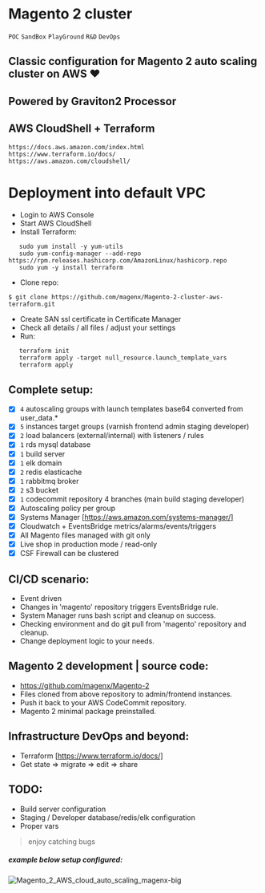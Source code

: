 # Magento 2 cluster 
`POC` `SandBox` `PlayGround` `R&D` `DevOps`

## Classic configuration for Magento 2 auto scaling cluster on AWS :heart:
## Powered by Graviton2 Processor
## AWS CloudShell + Terraform

``` 
https://docs.aws.amazon.com/index.html
https://www.terraform.io/docs/
https://aws.amazon.com/cloudshell/
```
# Deployment into default VPC
- Login to AWS Console
- Start AWS CloudShell
- Install Terraform:
```
   sudo yum install -y yum-utils
   sudo yum-config-manager --add-repo https://rpm.releases.hashicorp.com/AmazonLinux/hashicorp.repo
   sudo yum -y install terraform
```
- Clone repo:
> 
```
$ git clone https://github.com/magenx/Magento-2-cluster-aws-terraform.git
```
> 
- Create SAN ssl certificate in Certificate Manager
- Check all details / all files / adjust your settings
- Run:
```
   terraform init
   terraform apply -target null_resource.launch_template_vars
   terraform apply
```

## Complete setup:
- [x] `4` autoscaling groups with launch templates base64 converted from user_data.*
- [x] `5` instances target groups (varnish frontend admin staging developer)
- [x] `2` load balancers (external/internal) with listeners / rules
- [x] `1` rds mysql database
- [x] `1` build server
- [x] `1` elk domain
- [x] `2` redis elasticache
- [x] `1` rabbitmq broker
- [x] `2` s3 bucket
- [x] `1` codecommit repository 4 branches (main build staging developer)
- [x] Autoscaling policy per group
- [x] Systems Manager [https://aws.amazon.com/systems-manager/]
- [x] Cloudwatch + EventsBridge metrics/alarms/events/triggers
- [x] All Magento files managed with git only
- [x] Live shop in production mode / read-only 
- [x] CSF Firewall can be clustered

## CI/CD scenario:
- Event driven
- Changes in 'magento' repository triggers EventsBridge rule.
- System Manager runs bash script and cleanup on success.
- Checking environment and do git pull from 'magento' repository and cleanup.
- Change deployment logic to your needs.

## Magento 2 development | source code:
- https://github.com/magenx/Magento-2
- Files cloned from above repository to admin/frontend instances.
- Push it back to your AWS CodeCommit repository.
- Magento 2 minimal package preinstalled.

## Infrastructure DevOps and beyond:
- Terraform [https://www.terraform.io/docs/]
- Get state => migrate => edit => share

## TODO:
- Build server configuration
- Staging / Developer database/redis/elk configuration
- Proper vars

> enjoy catching bugs
##### example below setup configured:
![Magento_2_AWS_cloud_auto_scaling_magenx-big](https://user-images.githubusercontent.com/1591200/106358223-ac7eaf00-6302-11eb-963e-cc0d0136d88f.png)
